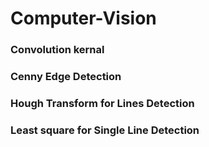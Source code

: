 # Computer-Vision
### Convolution kernal
### Cenny Edge Detection
### Hough Transform for Lines Detection
### Least square for Single Line Detection

